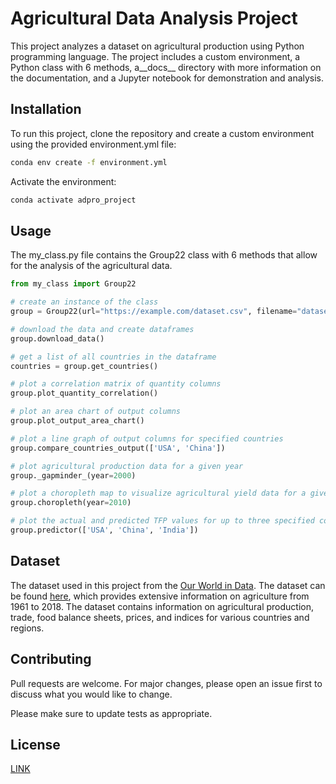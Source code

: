 # Agricultural Data Analysis Project

This project analyzes a dataset on agricultural production using Python programming language. The project includes a custom environment, a Python class with 6 methods, a__docs__ directory with more information on the documentation, and a Jupyter notebook for demonstration and analysis.

## Installation

To run this project, clone the repository and create a custom environment using the provided environment.yml file:

```bash
conda env create -f environment.yml
```

Activate the environment: 
```bash
conda activate adpro_project
```

## Usage

The my_class.py file contains the Group22 class with 6 methods that allow for the analysis of the agricultural data.
```python
from my_class import Group22

# create an instance of the class
group = Group22(url="https://example.com/dataset.csv", filename="dataset.csv")

# download the data and create dataframes
group.download_data()

# get a list of all countries in the dataframe
countries = group.get_countries()

# plot a correlation matrix of quantity columns
group.plot_quantity_correlation()

# plot an area chart of output columns
group.plot_output_area_chart()

# plot a line graph of output columns for specified countries
group.compare_countries_output(['USA', 'China'])

# plot agricultural production data for a given year
group._gapminder_(year=2000)

# plot a choropleth map to visualize agricultural yield data for a given year
group.choropleth(year=2010)

# plot the actual and predicted TFP values for up to three specified countries from 1960 to 2050
group.predictor(['USA', 'China', 'India'])
```

## Dataset

The dataset used in this project from the [Our World in Data](https://ourworldindata.org/). The dataset can be found [here](https://github.com/owid/owid-datasets/blob/master/datasets/Agricultural%20total%20factor%20productivity%20(USDA)/Agricultural%20total%20factor%20productivity%20(USDA).csv), which provides extensive information on agriculture from 1961 to 2018. The dataset contains information on agricultural production, trade, food balance sheets, prices, and indices for various countries and regions.

## Contributing

Pull requests are welcome. For major changes, please open an issue first
to discuss what you would like to change.

Please make sure to update tests as appropriate.

## License

[LINK](https://gitlab.com/annaziegert/group_22/-/blob/4de67b8144a70dcde74bf968068d653c53add3fc/LICENSE)
